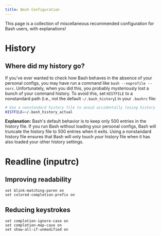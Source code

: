 ```yaml
---
title: Bash Configuration
---
```


This page is a collection of miscellaneous recommended configuration for Bash
users, with explanations!

# History

## Where did my history go?

If you've ever wanted to check how Bash behaves in the absence of your
personal configs, you may have run a command like `bash --noprofile --norc`.
Unfortunately, when you did this, you probably mysteriously lost a bunch of your
command history. To avoid this, set `HISTFILE` to a nonstandard path (i.e., not
the default `~/.bash_history`) in your `.bashrc` file:

```bash
# Use a nonstandard history file to avoid accidentally losing history
HISTFILE=~/.bash_history_actual
```

**Explanation:** Bash's default behavior is to keep only 500 entries in the
history file. If you run Bash without loading your personal configs, Bash will
truncate the history file to 500 entries when it exits. Using a nonstandard
history file ensures that Bash will only touch *your* history file when it has
also loaded your other history settings.

# Readline (inputrc)

## Improving readability

```inputrc
set blink-matching-paren on
set colored-completion-prefix on
```

## Reducing keystrokes

```inputrc
set completion-ignore-case on
set completion-map-case on
set show-all-if-unmodified on
```

